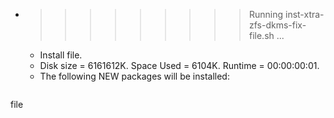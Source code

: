 * >>>>>>>>> Running inst-xtra-zfs-dkms-fix-file.sh ...
  * Install file.
  * Disk size = 6161612K. Space Used = 6104K. Runtime = 00:00:00:01.
  * The following NEW packages will be installed:
  ```bash
file
  ```
